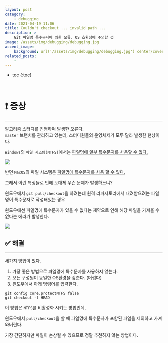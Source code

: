 ```yaml
---
layout: post
category:
    - debugging
date: 2021-04-19 11:06
title: Couldn't checkout ... invalid path ...
description: >
    Git 파일명 특수문자에 의한 오류. OS 호환성에 주의할 것
image: /assets/img/debugging/debugging.jpg
accent_image:
    background: url('/assets/img/debugging/debugging.jpg') center/cover
related_posts:
    -
---
```


* toc
{:toc}
  
&nbsp;  

# ❗ 증상

---

알고리즘 스터디를 진행하며 발생한 오류다.  
`master` 브랜치를 관리하고 있는데, 스터디원들의 운영체제가 모두 달라 발생한 현상이다.

`Windows`의 `파일 시스템(NTFS)`에서는 <u>파일명에 일부 특수문자를 사용할 수 없다.</u>

![](https://img1.daumcdn.net/thumb/R1280x0/?scode=mtistory2&fname=https%3A%2F%2Fblog.kakaocdn.net%2Fdn%2FcZexsL%2Fbtq2NTS5V5N%2FNM7F7P0MFJZJGQohfBMKkK%2Fimg.png)

반면 `MacOS`의 파일 시스템은 <u>파일명에 특수문자를 사용 할 수 있다.</u>

그래서 이런 특징들로 인해 도대체 무슨 문제가 발생하느냐?

윈도우에서 `git pull/checkout`을 하려는데 원격 리파지토리에서 내려받으려는 파일명이 특수문자로 작성돼있는 경우

윈도우에선 파일명에 특수문자가 있을 수 없다는 제약으로 인해 해당 파일을 가져올 수 없다는 에러가 발생한다.

![](https://img1.daumcdn.net/thumb/R1280x0/?scode=mtistory2&fname=https%3A%2F%2Fblog.kakaocdn.net%2Fdn%2FbuexU9%2Fbtq2Xbx7sor%2FJi2daQ0iu8ogkpUgdJcYgK%2Fimg.png)

## ✅ 해결

---

세가지 방법이 있다.

1. 가장 좋은 방법으로 파일명에 특수문자를 사용하지 않는다.
2. 모든 구성원이 동일한 OS환경을 갖춘다. (어렵다)
3. 윈도우에서 아래 명령어를 입력한다.

```git
git config core.protectNTFS false 
git checkout -f HEAD
```

이 방법은 `NTFS`를 비활성화 시키는 방법인데,

윈도우에서 `pull/checkout`을 할 때 파일명에 특수문자가 포함된 파일을 제외하고 가져와버린다.

가장 간단하지만 파일이 손상될 수 있으므로 정말 추천하지 않는 방법이다.
